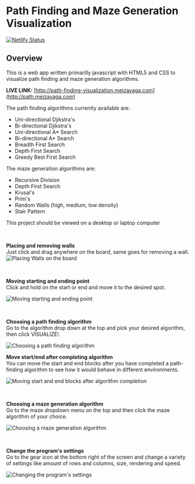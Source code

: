 # Path Finding and Maze Generation Visualization   


[![Netlify Status](https://api.netlify.com/api/v1/badges/eef8eed6-8fcd-4df6-906a-43a281ae88d8/deploy-status)](https://app.netlify.com/sites/ecstatic-lewin-ccba61/deploys)

## Overview
This is a web app written primarilly javascript with HTML5 and CSS to visualize path finding and maze generation algorithms. 

**LIVE LINK:** [http://path-finding-visualization.meizayaga.com](http://path.meizayaga.com)

The path finding algorithms currently available are:  
* Uni-directional Djikstra's
* Bi-directional Djikstra's
* Uni-directional A* Search
* Bi-directional A* Search
* Breadth First Search
* Depth First Search
* Greedy Best First Search

The maze generation algorithms are:
* Recursive Division
* Depth First Search
* Krusal's
* Prim's
* Random Walls (high, medium, low density)
* Stair Pattern

This project should be viewed on a desktop or laptop computer

<br>

**Placing and removing walls**  
Just click and drag anywhere on the board, same goes for removing a wall. 
![Placing Walls on the board](images/walls.gif)

<br>

**Moving starting and ending point**  
Click and hold on the start or end and move it to the desired spot.

![Moving starting and ending point](images/startend.gif)

<br>

**Choosing a path finding algorithm**  
Go to the algorithm drop down at the top and pick your desired algorithm, then click VISUALIZE!.  

![Choosing a path finding algorithm](images/algorithm.gif)

**Move start/end after completing algorithm**  
You can move the start and end blocks after you have completed a path-finding algorithm to see how it would behave in different environments.

![Moving start and end blocks after algorithm completion](images/startend-after.gif)

<br>

**Choosing a maze generation algorithm**  
Go to the maze dropdown menu on the top and then click the maze algorithm of your choice.

![Choosing a maze generation algorithm](images/maze.gif)

<br>

**Change the program's settings**  
Go to the gear icon at the bottom right of the screen and change a variety of settings like amount of rows and columns, size, rendering and speed.

![Changing the program's settings](images/settings.gif)